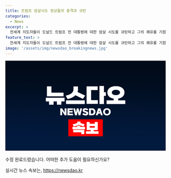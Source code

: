 ```yaml
---
title: 트럼프 암살시도 정상들의 충격과 규탄
categories:
  - News
excerpt: >
  전세계 지도자들이 도널드 트럼프 전 대통령에 대한 암살 시도를 규탄하고 그의 쾌유를 기원했다. 윤석열 대통령과 기시다 후미오 일본 총리, 키어 스타머 영국 총리, 베냐민 네타냐후 이스라엘 총리, 하비에르 밀레이 아르헨티나 대통령 등이 트럼프 전 대통령에 대한 폭력을 규탄하고 조속한 회복을 기원했으며, 세계 각국의 지도자들이 대화와 폭력을 이기기를 바란다고 했다.
feature_text: >
  전세계 지도자들이 도널드 트럼프 전 대통령에 대한 암살 시도를 규탄하고 그의 쾌유를 기원했다. 윤석열 대통령과 기시다 후미오 일본 총리, 키어 스타머 영국 총리, 베냐민 네타냐후 이스라엘 총리, 하비에르 밀레이 아르헨티나 대통령 등이 트럼프 전 대통령에 대한 폭력을 규탄하고 조속한 회복을 기원했으며, 세계 각국의 지도자들이 대화와 폭력을 이기기를 바란다고 했다.
image: '/assets/img/newsdao_breakingnews.jpg'
---
```


<p><img src="/assets/img/newsdao_breakingnews.jpg" alt="ranknews 속보" /></p>

<p>수정 완료드렸습니다. 어떠한 추가 도움이 필요하신가요?</p>
실시간 뉴스 속보는, <a href="https://newsdao.kr" rel="dofollow">https://newsdao.kr</a>



